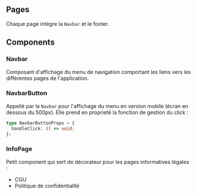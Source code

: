## Pages

Chaque page intégre la `Navbar` et le footer.

## Components

### Navbar

Composant d'affichage du menu de navigation comportant les liens vers les différentes pages de l'application.

### NavbarButton

Appellé par la `Navbar` pour l'affichage du menu en version mobile (écran en dessous du 500px).
Elle prend en proprieté la fonction de gestion du click :

```typescript
type NavbarButtonProps = {
  handleClick: () => void;
};
```

### InfoPage

Petit component qui sert de décorateur pour les pages informatives légales :

- CGU
- Politique de confidentialité
